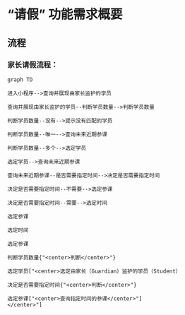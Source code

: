 # “请假” 功能需求概要

## 流程

### 家长请假流程：

```mermaid
graph TD

进入小程序-->查询并展现由家长监护的学员

查询并展现由家长监护的学员--判断学员数量-->判断学员数量

判断学员数量--没有-->提示没有匹配的学员

判断学员数量--唯一-->查询未来近期参课

判断学员数量--多个-->选定学员

选定学员-->查询未来近期参课

查询未来近期参课--是否需要指定时间-->决定是否需要指定时间

决定是否需要指定时间--不需要-->选定参课

决定是否需要指定时间--需要-->选定时间

选定参课

选定时间

选定参课

判断学员数量{"<center>判断</center>"}

选定学员["<center>选定由家长（Guardian）监护的学员（Student）

决定是否需要指定时间{"<center>判断</center>"}

选定参课["<center>查询指定时间的参课</center>"]
</center>"]

```
<!--stackedit_data:
eyJoaXN0b3J5IjpbLTkxNTI5NjMzMywxOTQ5ODk1MTUzLC0zOT
M0Njc1OTIsLTEyODgyMTI2MTMsMTk2OTU3ODQ2MSwtMjEwOTQ3
MzYzMiw2NTM4NzY2MSwyMzY4NDM0MywyMTAzOTIzMzIyLDgzMj
U1ODQ5NCwtMTMwMDIwOTk1NCw3MzA5OTgxMTZdfQ==
-->